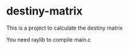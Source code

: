# destiny-matrix
This is a project to calculate the destiny matrix

You need raylib to compile main.c 
